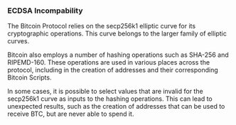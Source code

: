 ### ECDSA Incompability

The Bitcoin Protocol relies on the secp256k1 elliptic curve for its cryptographic operations. This curve belongs to the larger family of elliptic curves.

Bitcoin also employs a number of hashing operations such as SHA-256 and RIPEMD-160. These operations are used in various places across the protocol, including in the creation of addresses and their corresponding Bitcoin Scripts.

In some cases, it is possible to select values that are invalid for the secp256k1 curve as inputs to the hashing operations. This can lead to unexpected results, such as the creation of addresses that can be used to receive BTC, but are never able to spend it.
